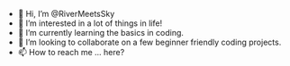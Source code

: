- 👋 Hi, I’m @RiverMeetsSky
- 👀 I’m interested in a lot of things in life!
- 🌱 I’m currently learning the basics in coding.
- 💞️ I’m looking to collaborate on a few beginner friendly coding projects.
- 📫 How to reach me ... here?

<!---
RiverMeetsSky/RiverMeetsSky is a ✨ special ✨ repository because its `README.md` (this file) appears on your GitHub profile.
You can click the Preview link to take a look at your changes.
--->
